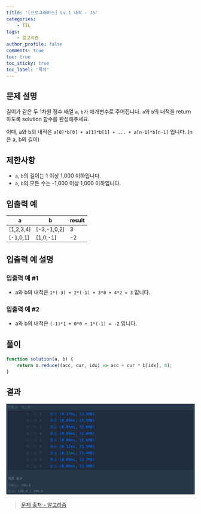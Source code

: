 ```yaml
---
title: '[프로그래머스] Lv.1 내적 - JS'
categories:
    - TIL
tags:
    - 알고리즘
author_profile: false
comments: true
toc: true
toc_sticky: true
toc_label: '목차'
---
```


## 문제 설명

길이가 같은 두 1차원 정수 배열 `a`, `b`가 매개변수로 주어집니다. `a`와 `b`의 내적을 return 하도록 solution 함수를 완성해주세요.

이때, a와 b의 내적은 `a[0]*b[0] + a[1]*b[1] + ... + a[n-1]*b[n-1]` 입니다. (n은 a, b의 길이)

## 제한사항

-   `a`, `b`의 길이는 1 이상 1,000 이하입니다.
-   `a`, `b`의 모든 수는 -1,000 이상 1,000 이하입니다.

## 입출력 예

| a         | b           | result |
| --------- | ----------- | ------ |
| [1,2,3,4] | [-3,-1,0,2] | 3      |
| [-1,0,1]  | [1,0,-1]    | -2     |

## 입출력 예 설명

### 입출력 예 #1

-   a와 b의 내적은 `1*(-3) + 2*(-1) + 3*0 + 4*2 = 3` 입니다.

### 입출력 예 #2

-   a와 b의 내적은 `(-1)*1 + 0*0 + 1*(-1) = -2` 입니다.

## 풀이

```javascript
function solution(a, b) {
    return a.reduce((acc, cur, idx) => acc + cur * b[idx], 0);
}
```

## 결과

![result](/assets/images/2023/08/23/algorithm-25-result.png)

> [문제 출처 - 알고리즘](https://school.programmers.co.kr/learn/courses/30/lessons/70128?language=javascript)
